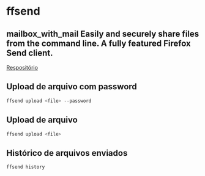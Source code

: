 # ffsend

## mailbox_with_mail Easily and securely share files from the command line. A fully featured Firefox Send client.

[Respositório](https://github.com/timvisee/ffsend)

## Upload de arquivo com password

```sh
ffsend upload <file> --password
```

## Upload de arquivo

```sh
ffsend upload <file>
```

## Histórico de arquivos enviados

```sh
ffsend history
```
